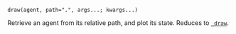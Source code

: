 ```
draw(agent, path=".", args...; kwargs...)
```

Retrieve an agent from its relative path, and plot its state. Reduces to [`_draw`](@ref).
